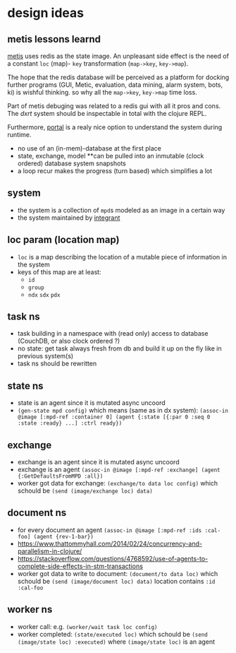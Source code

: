 
# design ideas

## metis lessons learnd
[metis](https://gitlab1.ptb.de/vaclab/metis) uses redis as the state
image. An unpleasant side effect is the need of a constant `loc` (map)- `key`
transformation (`map->key`, `key->map`).

The hope that the redis database will be perceived
as a platform for docking further programs (GUI, Metic, evaluation,
data mining, alarm system, bots, ki) is wishful thinking. so why all
the `map->key`, `key->map` time loss.

Part of metis debuging was related to a redis gui with all it pros and
cons. The _dxrt_ system should be inspectable in total with the clojure REPL.

Furthermore, [portal](https://github.com/djblue/portal) is a realy
nice option to understand the system during runtime.

* no use of an (in-mem)-database at the first place
* state, exchange, model **can be pulled into an inmutable (clock ordered) database system snapshots
* a loop recur makes the progress (turn based) which simplifies a lot

## system

* the system is a collection of `mpd`s modeled as an image in a certain way
* the system maintained  by [integrant](https://github.com/weavejester/integrant)

## loc param (location map)

* `loc` is a map describing the location of a mutable piece of information in the system
* keys of this map are at least:
  * `id`
  * `group`
  *  `ndx` `sdx` `pdx` 

## task ns

* task building in a namespace with (read only) access to database (CouchDB, or also clock ordered ?)
* no state: get task always fresh from db and build it up on the fly like in previous system(s)
* task ns should be rewritten

## state ns

* state is an agent since it is mutated async uncoord
*  `(gen-state mpd config)` which means (same as in dx system):
  `(assoc-in @image [:mpd-ref :container 0] (agent {:state [{:par 0 :seq 0 :state :ready} ...] :ctrl ready})`


## exchange

* exchange is an agent since it is mutated async uncoord
* exchange is an agent `(assoc-in @image [:mpd-ref :exchange] (agent {:GetDefaultsFromMPD :all})`
* worker got data for exchange: `(exchange/to data loc config)` which schould be `(send (image/exchange loc) data)`

## document ns

* for every document an agent `(assoc-in @image [:mpd-ref :ids :cal-foo] (agent {rev-1-bar})`
* https://www.thattommyhall.com/2014/02/24/concurrency-and-parallelism-in-clojure/
* https://stackoverflow.com/questions/4768592/use-of-agents-to-complete-side-effects-in-stm-transactions
* worker got data to write to document: `(document/to data loc)` which schould be `(send (image/document loc) data)` location contains `:id :cal-foo`


## worker ns

* worker call: e.g. `(worker/wait task loc config)`
* worker completed: `(state/executed loc)` which schould be `(send  (image/state loc) :executed)` where `(image/state loc)` is an agent
  
  
